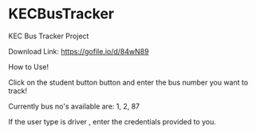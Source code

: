 # KECBusTracker
KEC Bus Tracker Project

Download Link: https://gofile.io/d/84wN89


How to Use!

Click on the student button button and enter the bus number you want to track!

Currently bus no's available are: 1, 2, 87

If the user type is driver , enter the credentials provided to you.
